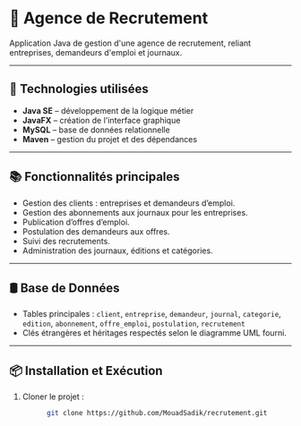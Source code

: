# 🏢 Agence de Recrutement

Application Java de gestion d'une agence de recrutement, reliant entreprises, demandeurs d'emploi et journaux.

---

## 🚀 Technologies utilisées

- **Java SE** – développement de la logique métier
- **JavaFX** – création de l'interface graphique
- **MySQL** – base de données relationnelle
- **Maven** – gestion du projet et des dépendances

---

## 📚 Fonctionnalités principales

- Gestion des clients : entreprises et demandeurs d’emploi.
- Gestion des abonnements aux journaux pour les entreprises.
- Publication d’offres d’emploi.
- Postulation des demandeurs aux offres.
- Suivi des recrutements.
- Administration des journaux, éditions et catégories.

---

## 🛢 Base de Données

- Tables principales : `client`, `entreprise`, `demandeur`, `journal`, `categorie`, `edition`, `abonnement`, `offre_emploi`, `postulation`, `recrutement`
- Clés étrangères et héritages respectés selon le diagramme UML fourni.

---

## 📦 Installation et Exécution

1. Cloner le projet :
   ```bash
         git clone https://github.com/MouadSadik/recrutement.git